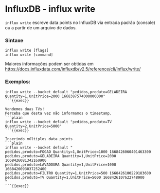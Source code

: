 # InfluxDB - influx write

`influx write` escreve data points no InfluxDB via entrada padrão (console) ou a partir de um arquivo de dados.
<br>

### Sintaxe

```
influx write [flags]
influx write [command]
``` 

Maiores informações podem ser obtidas em https://docs.influxdata.com/influxdb/v2.5/reference/cli/influx/write/

### Exemplos:
```plain
influx write --bucket default "pedidos,produto=GELADEIRA Quantity=1,UnitPrice=2000 1668387574000000000"
```{{exec}}

Vendemos duas TVs! 
Perceba que desta vez não informamos o timestamp.
```plain
influx write --bucket default "pedidos,produto=TV Quantity=2,UnitPrice=5000"
```{{exec}}

Inserindo múltiplos data points
```plain
influx write --bucket default "
pedidos,produto=FOGAO Quantity=1,UnitPrice=1000 1668426060401463300
pedidos,produto=GELADEIRA Quantity=1,UnitPrice=2000 1668426081342160900
pedidos,produto=LAVADOURA Quantity=1,UnitPrice=1000 1668426093037252400
pedidos,produto=FILTRO Quantity=1,UnitPrice=500 1668426100229183600
pedidos,produto=TV Quantity=1,UnitPrice=5000 1668426107622748900
"
```{{exec}}
